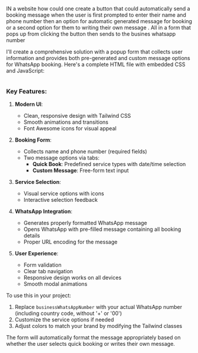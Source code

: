 IN a website how could one create a button that could automatically send a booking message  when the user is first prompted to enter their name and phone number then an option for automatic generated message for booking or a second option for them to writing their own message . All in a form that pops up from clicking the button then sends to the busines whatsapp number

I'll create a comprehensive solution with a popup form that collects user information and provides both pre-generated and custom message options for WhatsApp booking. Here's a complete HTML file with embedded CSS and JavaScript:

```html

```

### Key Features:

1. **Modern UI**:
   - Clean, responsive design with Tailwind CSS
   - Smooth animations and transitions
   - Font Awesome icons for visual appeal

2. **Booking Form**:
   - Collects name and phone number (required fields)
   - Two message options via tabs:
     - **Quick Book**: Predefined service types with date/time selection
     - **Custom Message**: Free-form text input

3. **Service Selection**:
   - Visual service options with icons
   - Interactive selection feedback

4. **WhatsApp Integration**:
   - Generates properly formatted WhatsApp message
   - Opens WhatsApp with pre-filled message containing all booking details
   - Proper URL encoding for the message

5. **User Experience**:
   - Form validation
   - Clear tab navigation
   - Responsive design works on all devices
   - Smooth modal animations

To use this in your project:
1. Replace `businessWhatsAppNumber` with your actual WhatsApp number (including country code, without '+' or '00')
2. Customize the service options if needed
3. Adjust colors to match your brand by modifying the Tailwind classes

The form will automatically format the message appropriately based on whether the user selects quick booking or writes their own message.